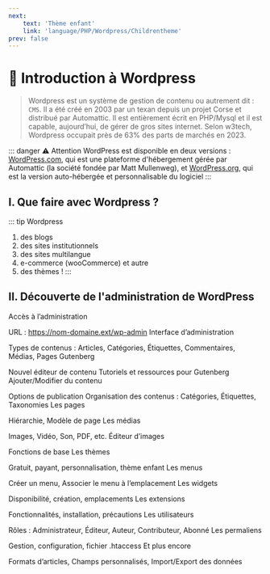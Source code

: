 ```yaml
---
next: 
    text: 'Thème enfant'
    link: 'language/PHP/Wordpress/Childrentheme'
prev: false
---
```

# 📜 Introduction à Wordpress
> Wordpress est un système de gestion de contenu ou autrement dit : `CMS`. Il a été créé en 2003 par un texan depuis un projet Corse et distribué par Automattic. Il est entièrement écrit en PHP/Mysql et il est capable, aujourd’hui, de gérer de gros sites internet. Selon w3tech, Wordpress occupait près de 63% des parts de marchés en 2023.

::: danger ⚠️ Attention
WordPress est disponible en deux versions : <a href="wordpress.com" target="_blank">WordPress.com</a>, qui est une plateforme d'hébergement gérée par Automattic (la société fondée par Matt Mullenweg), et <a href="wordpress.org" target="_blank">WordPress.org</a>, qui est la version auto-hébergée et personnalisable du logiciel
:::

## I. Que faire avec Wordpress ?
::: tip Wordpress
1. des blogs
2. des sites institutionnels
3. des sites multilangue
4. e-commerce (wooCommerce) et autre
5. des thèmes !
:::

## II. Découverte de l'administration de WordPress
Accès à l’administration

URL : https://nom-domaine.ext/wp-admin
Interface d’administration

Types de contenus : Articles, Catégories, Étiquettes, Commentaires, Médias, Pages
Gutenberg

Nouvel éditeur de contenu
Tutoriels et ressources pour Gutenberg
Ajouter/Modifier du contenu

Options de publication
Organisation des contenus : Catégories, Étiquettes, Taxonomies
Les pages

Hiérarchie, Modèle de page
Les médias

Images, Vidéo, Son, PDF, etc.
Éditeur d’images

Fonctions de base
Les thèmes

Gratuit, payant, personnalisation, thème enfant
Les menus

Créer un menu, Associer le menu à l’emplacement
Les widgets

Disponibilité, création, emplacements
Les extensions

Fonctionnalités, installation, précautions
Les utilisateurs

Rôles : Administrateur, Éditeur, Auteur, Contributeur, Abonné
Les permaliens

Gestion, configuration, fichier .htaccess
Et plus encore

Formats d’articles, Champs personnalisés, Import/Export des données